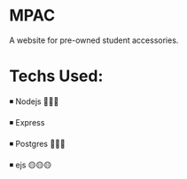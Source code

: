 # MPAC

A website for pre-owned student accessories.


# Techs Used:

◾ Nodejs  🚩🚩🚩

◾ Express  

◾ Postgres    🐘🐘🐘

◾ ejs 🟡🟡🟡